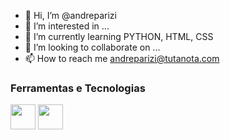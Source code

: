 - 👋 Hi, I’m @andreparizi
- 👀 I’m interested in ...
- 🌱 I’m currently learning PYTHON, HTML, CSS
- 💞️ I’m looking to collaborate on ...
- 📫 How to reach me andreparizi@tutanota.com

<!---
andreparizi/andreparizi is a ✨ special ✨ repository because its `README.md` (this file) appears on your GitHub profile.
You can click the Preview link to take a look at your changes.
--->

### Ferramentas e Tecnologias

<img src="https://cdn.jsdelivr.net/gh/devicons/devicon/icons/python/python-plain-wordmark.svg" width="40" height="40" /> <img src="https://cdn.jsdelivr.net/gh/devicons/devicon/icons/linux/linux-original.svg" width="40" height="40" />
          
